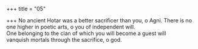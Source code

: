 +++
title = "05"

+++
No ancient Hotar was a better sacrificer than you, o Agni. There is no  one higher in poetic arts, o you of independent will.  
One belonging to the clan of which you will become a guest will  
vanquish mortals through the sacrifice, o god.  